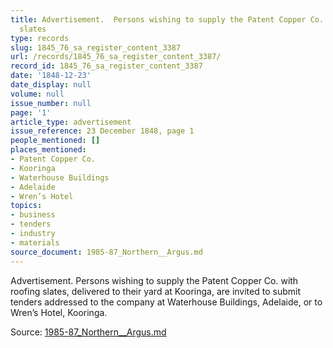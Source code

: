 ```yaml
---
title: Advertisement.  Persons wishing to supply the Patent Copper Co. with roofing
  slates
type: records
slug: 1845_76_sa_register_content_3387
url: /records/1845_76_sa_register_content_3387/
record_id: 1845_76_sa_register_content_3387
date: '1848-12-23'
date_display: null
volume: null
issue_number: null
page: '1'
article_type: advertisement
issue_reference: 23 December 1848, page 1
people_mentioned: []
places_mentioned:
- Patent Copper Co.
- Kooringa
- Waterhouse Buildings
- Adelaide
- Wren’s Hotel
topics:
- business
- tenders
- industry
- materials
source_document: 1985-87_Northern__Argus.md
---
```


Advertisement.  Persons wishing to supply the Patent Copper Co. with roofing slates, delivered to their yard at Kooringa, are invited to submit tenders addressed to the company at Waterhouse Buildings, Adelaide, or to Wren’s Hotel, Kooringa.

Source: [1985-87_Northern__Argus.md](/downloads/markdown/1985-87_Northern__Argus.md)
